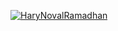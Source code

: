 [![HaryNovalRamadhan](https://circleci.com/gh/HaryNovalRamadhan/MySimpleCleanArchitecture.svg?style=svg)](https://app.circleci.com/pipelines/github/HaryNovalRamadhan/MySimpleCleanArchitecture)
